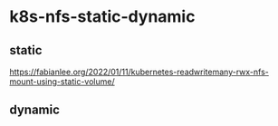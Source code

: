 # k8s-nfs-static-dynamic

## static
https://fabianlee.org/2022/01/11/kubernetes-readwritemany-rwx-nfs-mount-using-static-volume/

## dynamic
